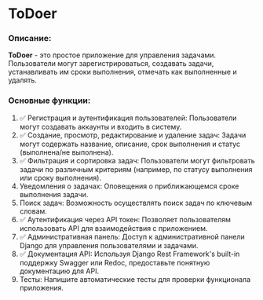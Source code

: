# ToDoer

### Описание:

**ToDoer** - это простое приложение для управления задачами. Пользователи могут зарегистрироваться, создавать задачи,
устанавливать им сроки выполнения, отмечать как выполненные и удалять.

### Основные функции:

1. ✅ Регистрация и аутентификация пользователей: Пользователи могут создавать аккаунты и входить в систему.
2. ✅ Создание, просмотр, редактирование и удаление задач: Задачи могут содержать название, описание, срок выполнения и
   статус (выполнена/не выполнена).
3. ✅ Фильтрация и сортировка задач: Пользователи могут фильтровать задачи по различным критериям (например, по статусу
   выполнения или сроку выполнения).
4. Уведомления о задачах: Оповещения о приближающемся сроке выполнения задачи.
5. Поиск задач: Возможность осуществлять поиск задач по ключевым словам.
6. ✅ Аутентификация через API токен: Позволяет пользователям использовать API для взаимодействия с приложением.
7. ✅ Административная панель: Доступ к административной панели Django для управления пользователями и задачами.
8. ✅ Документация API: Используя Django Rest Framework's built-in поддержку Swagger или Redoc, предоставьте понятную
   документацию для API.
9. Тесты: Напишите автоматические тесты для проверки функционала приложения.
